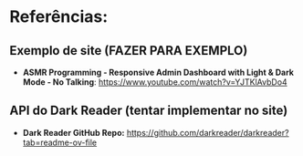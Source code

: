 # Referências:

## Exemplo de site (FAZER PARA EXEMPLO)
- **ASMR Programming - Responsive Admin Dashboard with Light & Dark Mode - No Talking**: <https://www.youtube.com/watch?v=YJTKlAvbDo4>

## API do Dark Reader (tentar implementar no site)
- **Dark Reader GitHub Repo:** <https://github.com/darkreader/darkreader?tab=readme-ov-file>
